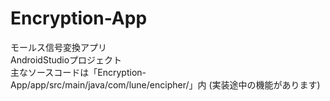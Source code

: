 # Encryption-App
モールス信号変換アプリ
<br>AndroidStudioプロジェクト
<br>主なソースコードは「Encryption-App/app/src/main/java/com/lune/encipher/」内
(実装途中の機能があります)
